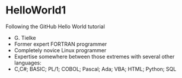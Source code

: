 # HelloWorld1
Following the GitHub Hello World tutorial
 - G. Tielke
 - Former expert FORTRAN programmer
 - Completely novice Linux programmer
 - Expertise somewhere between those extremes with several other languages:
 -  C,C#; BASIC; PL/1; COBOL; Pascal; Ada; VBA; HTML; Python; SQL
